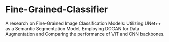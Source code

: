 # Fine-Grained-Classifier
A research on Fine-Grained Image Classification Models: Utilizing UNet++ as a Semantic Segmentation Model, Employing DCGAN for Data Augmentation and Comparing the performance of ViT and CNN backbones.
